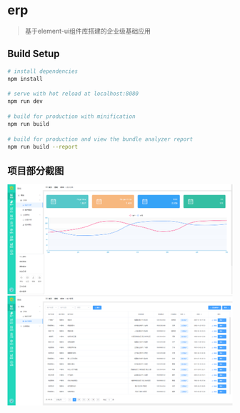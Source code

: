 # erp

> 基于element-ui组件库搭建的企业级基础应用

## Build Setup

``` bash
# install dependencies
npm install

# serve with hot reload at localhost:8080
npm run dev

# build for production with minification
npm run build

# build for production and view the bundle analyzer report
npm run build --report
```

## 项目部分截图
![](https://github.com/Aaron52077/erp-admin/raw/master/static/img_01.png) 
![](https://github.com/Aaron52077/erp-admin/raw/master/static/img_02.png) 
